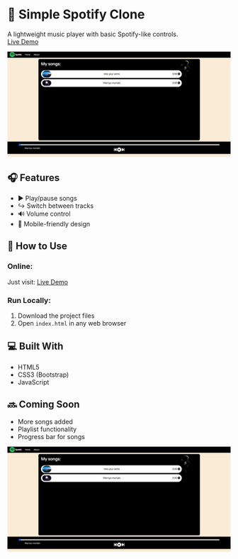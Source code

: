 # 🎵 Simple Spotify Clone

A lightweight music player with basic Spotify-like controls.  
[Live Demo](https://candid-brioche-049edc.netlify.app/) 

![Player Interface](screenshot2.jpg)

## 🎧 Features
- ▶️ Play/pause songs
- ↪️ Switch between tracks
- 🔊 Volume control
- 📱 Mobile-friendly design

## 🚀 How to Use
### Online:
Just visit: [Live Demo](https://candid-brioche-049edc.netlify.app/)

### Run Locally:
1. Download the project files
2. Open `index.html` in any web browser

## 💻 Built With
- HTML5
- CSS3 (Bootstrap)
- JavaScript

## 🔜 Coming Soon
- More songs added
- Playlist functionality
- Progress bar for songs


![Screenshot](screenshot2.jpg) 

